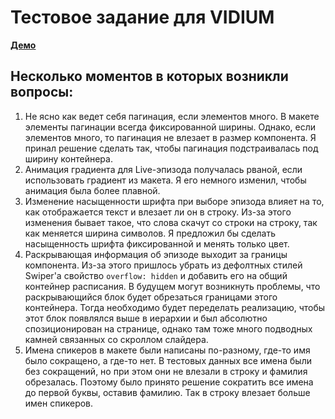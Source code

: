 # Тестовое задание для VIDIUM

[**Демо**](https://vidium-interview.web.app)

## Несколько моментов в которых возникли вопросы:
1. Не ясно как ведет себя пагинация, если элементов много. В макете элементы пагинации всегда фиксированной ширины. Однако, если элементов много, то пагинация не влезает в размер компонента. Я принал решение сделать так, чтобы пагинация подстраивалась под ширину контейнера.
2. Анимация градиента для Live-эпизода получалась рваной, если использовать градиент из макета. Я его немного изменил, чтобы анимация была более плавной.
3. Изменение насыщенности шрифта при выборе эпизода влияет на то, как отображается текст и влезает ли он в строку. Из-за этого изменения бывает такое, что слова скачут со строки на строку, так как меняется ширина символов. Я предложил бы сделать насыщенность шрифта фиксированной и менять только цвет.
4. Раскрывающая информация об эпизоде выходит за границы компонента. Из-за этого пришлось убрать из дефолтных стилей Swiper'a свойство `overflow: hidden` и добавить его на общий контейнер расписания. В будущем могут возникнуть проблемы, что раскрывающийся блок будет обрезаться границами этого контейнера. Тогда необходимо будет переделать реализацию, чтобы этот блок появлялся выше в иерархии и был абсолютно спозиционирован на странице, однако там тоже много подводных камней связанных со скроллом слайдера.
5. Имена спикеров в макете были написаны по-разному, где-то имя было сокращено, а где-то нет. В тестовых данных все имена были без сокращений, но при этом они не влезали в строку и фамилия обрезалась. Поэтому было принято решение сократить все имена до первой буквы, оставив фамилию. Так в строку влезает больше имен спикеров.
